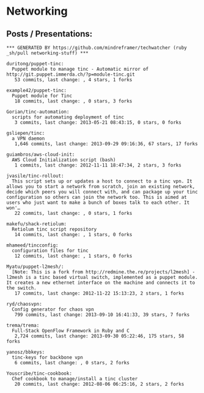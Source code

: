 # Networking


## Posts / Presentations:


<!-- PROJECTS_LIST_START -->
    *** GENERATED BY https://github.com/mindreframer/techwatcher (ruby _sh/pull networking-stuff) *** 

    duritong/puppet-tinc:
      Puppet module to manage tinc - Automatic mirror of http://git.puppet.immerda.ch/?p=module-tinc.git
       53 commits, last change: , 4 stars, 1 forks

    example42/puppet-tinc:
      Puppet module for Tinc
       18 commits, last change: , 0 stars, 3 forks

    Gorian/tinc-automation:
      scripts for automating deployment of tinc
       3 commits, last change: 2013-05-21 08:43:15, 0 stars, 0 forks

    gsliepen/tinc:
      a VPN daemon
       1,646 commits, last change: 2013-09-29 09:16:36, 67 stars, 17 forks

    guiambros/aws-cloud-init:
      AWS Cloud Initialization script (bash)
       1 commits, last change: 2012-11-11 18:47:34, 2 stars, 3 forks

    jvasile/tinc-rollout:
      This script sets up or updates a host to connect to a tinc vpn. It allows you to start a network from scratch, join an existing network, decide which peers you will connect with, and can package up your tinc configuration so others can join the network too. This is aimed at users who just want to make a bunch of boxes talk to each other. It won'…
       22 commits, last change: , 0 stars, 1 forks

    makefu/shack-retiolum:
      Retiolum tinc script repository
       14 commits, last change: , 1 stars, 0 forks

    mhameed/tincconfig:
      configuration files for tinc
       12 commits, last change: , 1 stars, 0 forks

    Myatu/puppet-l2mesh/:
      [Note: This is a fork from http://redmine.the.re/projects/l2mesh] - l2mesh is a tinc based virtual switch, implemented as a puppet module. It creates a new ethernet interface on the machine and connects it to the switch.
       17 commits, last change: 2012-11-22 15:13:23, 2 stars, 1 forks

    ryd/chaosvpn:
      Config generator for chaos vpn
       799 commits, last change: 2013-09-10 16:41:33, 39 stars, 7 forks

    trema/trema:
      Full-Stack OpenFlow Framework in Ruby and C
       2,724 commits, last change: 2013-09-30 05:22:46, 175 stars, 58 forks

    yanosz/bbkeys:
      tinc-keys for backbone vpn
       6 commits, last change: , 0 stars, 2 forks

    Youscribe/tinc-cookbook:
      Chef cookbook to manage/install a tinc cluster
       20 commits, last change: 2012-08-06 06:25:16, 2 stars, 2 forks
<!-- PROJECTS_LIST_END -->

